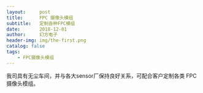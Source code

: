 ```yaml
---
layout:     post
title:      FPC 摄像头模组
subtitle:   定制各种FPC模组
date:       2018-12-01
author:     幻方电子
header-img: img/the-first.png
catalog: false
tags:
    - FPC摄像头模组
---
```



我司具有无尘车间，并与各大sensor厂保持良好关系，可配合客户定制各类 FPC 摄像头模组。
